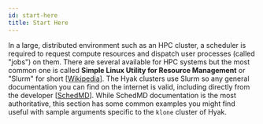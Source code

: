 ```yaml
---
id: start-here
title: Start Here
---
```


In a large, distributed environment such as an HPC cluster, a scheduler is required to request compute resources and dispatch user processes (called "jobs") on them. There are several available for HPC systems but the most common one is called **Simple Linux Utility for Resource Management** or "Slurm" for short [[Wikipedia](https://en.wikipedia.org/wiki/Slurm_Workload_Manager)]. The Hyak clusters use Slurm so any general documentation you can find on the internet is valid, including directly from the developer [[SchedMD](https://slurm.schedmd.com)]. While SchedMD documentation is the most authoritative, this section has some common examples you might find useful with sample arguments specific to the `klone` cluster of Hyak.

